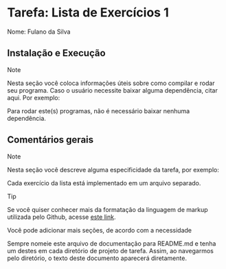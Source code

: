 # Tarefa: Lista de Exercícios 1

Nome: Fulano da Silva

## Instalação e Execução

> [!NOTE]
> Nesta seção você coloca informações úteis sobre como compilar e rodar seu programa. Caso o usuário necessite baixar alguma dependência, citar aqui. Por exemplo:

Para rodar este(s) programas, não é necessário baixar nenhuma dependência.

## Comentários gerais
> [!NOTE]
> Nesta seção você descreve alguma especificidade da tarefa, por exemplo:

Cada exercício da lista está implementado em um arquivo separado.

> [!TIP]
> Se você quiser conhecer mais da formatação da linguagem de markup utilizada pelo Github, acesse [este link](https://docs.github.com/en/get-started/writing-on-github/getting-started-with-writing-and-formatting-on-github/basic-writing-and-formatting-syntax).
> 
> Você pode adicionar mais seções, de acordo com a necessidade
> 
> Sempre nomeie este arquivo de documentação para README.md e tenha um destes em cada diretório de projeto de tarefa. Assim, ao navegarmos pelo diretório, o texto deste documento aparecerá diretamente.


